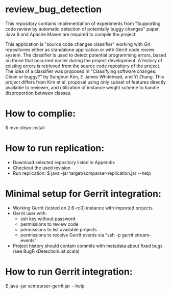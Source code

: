 review_bug_detection
====================
This repository contains implementation of experiments from "Supporting code review by automatic detection of potentially buggy changes" paper. Java 8 and Apache Maven are required to compile the project.

This application is "source code changes classifier" working with Git repositories either as standalone application or with Gerrit code review system.
The classifier is used to detect potential programming errors, based on those that occurred earlier during the project development. 
A history of existing errors is retrieved from the source code repository of the project.
The idea of a classifier was proposed in "Classifying software changes: Clean or buggy?" by Sunghun Kim, E James Whitehead, and Yi Zhang.
This project differs from Kim et al. proposal using only subset of features directly available to reviewer, and utilization of instance weight scheme to handle disproportion between classes.

# How to complie:
$ mvn clean install 

# How to run replication:
* Download selected repository listed in Appendix
* Checkout the used revision
* Run replication:
$ java -jar target/scmparser-replication.jar --help

# Minimal setup for Gerrit integration:
* Working Gerrit (tested on 2.6-rc0) instance with imported projects
* Gerrit user with:
  * ssh key without password
  * permissions to review code
  * permissions to list available projects
  * permissions to receive Gerrit events via "ssh -p <port> <host> gerrit stream-events"
* Project history should contain commits with metadata about fixed bugs (see BugFixDetectionList.scala)

# How to run Gerrit integration:
$ java -jar scmparser-gerrit.jar --help
